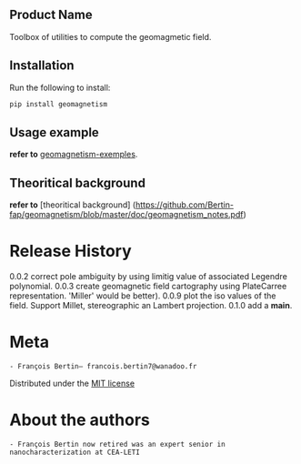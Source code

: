 ## Product Name
Toolbox of utilities to compute the geomagmetic field.

## Installation
Run the following to install:
```python
pip install geomagnetism
```

## Usage example
**refer to** [geomagnetism-exemples](https://github.com/Bertin-fap/geomagnetism-exemples).

## Theoritical background
**refer to** [theoritical background] (https://github.com/Bertin-fap/geomagnetism/blob/master/doc/geomagnetism_notes.pdf)

# Release History
0.0.2 correct pole ambiguity by using limitig value of associated Legendre polynomial.
0.0.3 create geomagnetic field cartography using PlateCarree representation. 'Miller' would be better).
0.0.9 plot the iso values of the field. Support Millet, stereographic an Lambert projection.
0.1.0 add a __main__.

# Meta
	- François Bertin– francois.bertin7@wanadoo.fr 

Distributed under the [MIT license](https://mit-license.org/)

# About the authors
	- François Bertin now retired was an expert senior in nanocharacterization at CEA-LETI